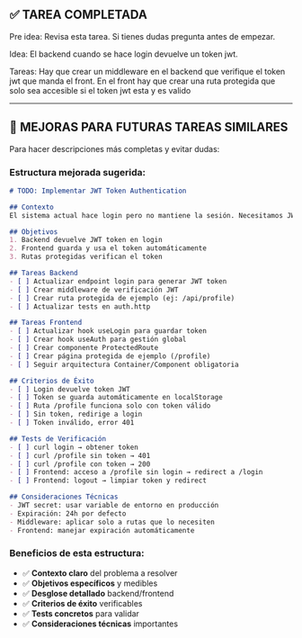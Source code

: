 ## ✅ TAREA COMPLETADA

Pre idea:
Revisa esta tarea.
Si tienes dudas pregunta antes de empezar.

Idea:
El backend cuando se hace login devuelve un token jwt.

Tareas:
Hay que crear un middleware en el backend que verifique el token jwt que manda el front.
En el front hay que crear una ruta protegida que solo sea accesible si el token jwt esta y es valido

---

## 📝 MEJORAS PARA FUTURAS TAREAS SIMILARES

Para hacer descripciones más completas y evitar dudas:

### Estructura mejorada sugerida:

```markdown
# TODO: Implementar JWT Token Authentication

## Contexto
El sistema actual hace login pero no mantiene la sesión. Necesitamos JWT tokens para autenticación persistente.

## Objetivos
1. Backend devuelve JWT token en login
2. Frontend guarda y usa el token automáticamente  
3. Rutas protegidas verifican el token

## Tareas Backend
- [ ] Actualizar endpoint login para generar JWT token
- [ ] Crear middleware de verificación JWT
- [ ] Crear ruta protegida de ejemplo (ej: /api/profile)
- [ ] Actualizar tests en auth.http

## Tareas Frontend  
- [ ] Actualizar hook useLogin para guardar token
- [ ] Crear hook useAuth para gestión global
- [ ] Crear componente ProtectedRoute
- [ ] Crear página protegida de ejemplo (/profile)
- [ ] Seguir arquitectura Container/Component obligatoria

## Criterios de Éxito
- [ ] Login devuelve token JWT
- [ ] Token se guarda automáticamente en localStorage
- [ ] Ruta /profile funciona solo con token válido
- [ ] Sin token, redirige a login
- [ ] Token inválido, error 401

## Tests de Verificación
- [ ] curl login → obtener token
- [ ] curl /profile sin token → 401
- [ ] curl /profile con token → 200
- [ ] Frontend: acceso a /profile sin login → redirect a /login
- [ ] Frontend: logout → limpiar token y redirect

## Consideraciones Técnicas
- JWT secret: usar variable de entorno en producción
- Expiración: 24h por defecto
- Middleware: aplicar solo a rutas que lo necesiten
- Frontend: manejar expiración automáticamente
```

### Beneficios de esta estructura:
- ✅ **Contexto claro** del problema a resolver
- ✅ **Objetivos específicos** y medibles
- ✅ **Desglose detallado** backend/frontend
- ✅ **Criterios de éxito** verificables
- ✅ **Tests concretos** para validar
- ✅ **Consideraciones técnicas** importantes
